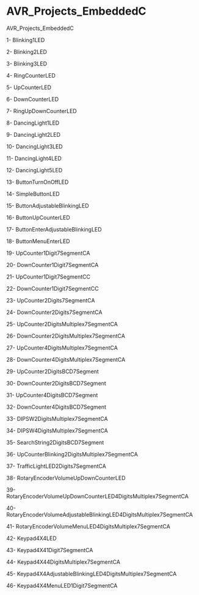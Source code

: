 # AVR_Projects_EmbeddedC
AVR_Projects_EmbeddedC

1- Blinking1LED

2- Blinking2LED

3- Blinking3LED

4- RingCounterLED

5- UpCounterLED

6- DownCounterLED

7- RingUpDownCounterLED

8- DancingLight1LED

9- DancingLight2LED

10- DancingLight3LED

11- DancingLight4LED

12- DancingLight5LED

13- ButtonTurnOnOffLED

14- SimpleButtonLED

15- ButtonAdjustableBlinkingLED

16- ButtonUpCounterLED

17- ButtonEnterAdjustableBlinkingLED

18- ButtonMenuEnterLED

19- UpCounter1Digit7SegmentCA

20- DownCounter1Digit7SegmentCA

21- UpCounter1Digit7SegmentCC

22- DownCounter1Digit7SegmentCC

23- UpCounter2Digits7SegmentCA

24- DownCounter2Digits7SegmentCA

25- UpCounter2DigitsMultiplex7SegmentCA

26- DownCounter2DigitsMultiplex7SegmentCA

27- UpCounter4DigitsMultiplex7SegmentCA

28- DownCounter4DigitsMultiplex7SegmentCA

29- UpCounter2DigitsBCD7Segment

30- DownCounter2DigitsBCD7Segment

31- UpCounter4DigitsBCD7Segment

32- DownCounter4DigitsBCD7Segment

33- DIPSW2DigitsMultiplex7SegmentCA

34- DIPSW4DigitsMultiplex7SegmentCA

35- SearchString2DigitsBCD7Segment

36- UpCounterBlinking2DigitsMultiplex7SegmentCA

37- TrafficLightLED2Digits7SegmentCA

38- RotaryEncoderVolumeUpDownCounterLED

39- RotaryEncoderVolumeUpDownCounterLED4DigitsMultiplex7SegmentCA

40- RotaryEncoderVolumeAdjustableBlinkingLED4DigitsMultiplex7SegmentCA

41- RotaryEncoderVolumeMenuLED4DigitsMultiplex7SegmentCA

42- Keypad4X4LED

43- Keypad4X41Digit7SegmentCA

44- Keypad4X44DigitsMultiplex7SegmentCA

45- Keypad4X4AdjustableBlinkingLED4DigitsMultiplex7SegmentCA

46- Keypad4X4MenuLED1Digit7SegmentCA
